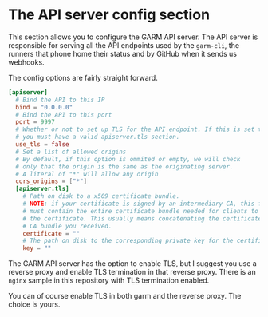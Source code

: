 # The API server config section

This section allows you to configure the GARM API server. The API server is responsible for serving all the API endpoints used by the `garm-cli`, the runners that phone home their status and by GitHub when it sends us webhooks.

The config options are fairly straight forward.

```toml
[apiserver]
  # Bind the API to this IP
  bind = "0.0.0.0"
  # Bind the API to this port
  port = 9997
  # Whether or not to set up TLS for the API endpoint. If this is set to true,
  # you must have a valid apiserver.tls section.
  use_tls = false
  # Set a list of allowed origins
  # By default, if this option is ommited or empty, we will check
  # only that the origin is the same as the originating server.
  # A literal of "*" will allow any origin
  cors_origins = ["*"]
  [apiserver.tls]
    # Path on disk to a x509 certificate bundle.
    # NOTE: if your certificate is signed by an intermediary CA, this file
    # must contain the entire certificate bundle needed for clients to validate
    # the certificate. This usually means concatenating the certificate and the
    # CA bundle you received.
    certificate = ""
    # The path on disk to the corresponding private key for the certificate.
    key = ""
```

The GARM API server has the option to enable TLS, but I suggest you use a reverse proxy and enable TLS termination in that reverse proxy. There is an `nginx` sample in this repository with TLS termination enabled.

You can of course enable TLS in both garm and the reverse proxy. The choice is yours.